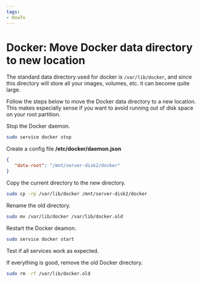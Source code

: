 ```yaml
---
tags:
- HowTo
---
```

# Docker: Move Docker data directory to new location

The standard data directory used for docker is `/var/lib/docker`, and since this directory will store all your images, volumes, etc. it can become quite large.

Follow the steps below to move the Docker data directory to a new location. This makes especially sense if you want to avoid running out of disk space on your root partition.

Stop the Docker daemon.

```bash
sudo service docker stop
```

Create a config file **/etc/docker/daemon.json**

```json
{ 
   "data-root": "/mnt/server-disk2/docker" 
}
```

Copy the current directory to the new directory.

```bash
sudo cp -rp /var/lib/docker /mnt/server-disk2/docker
```

Rename the old directory.

```bash
sudo mv /var/lib/docker /var/lib/docker.old
```

Restart the Docker deamon.

```bash
sudo service docker start
```

Test if all services work as expected.

If everything is good, remove the old Docker directory.

```bash
sudo rm -rf /var/lib/docker.old
```